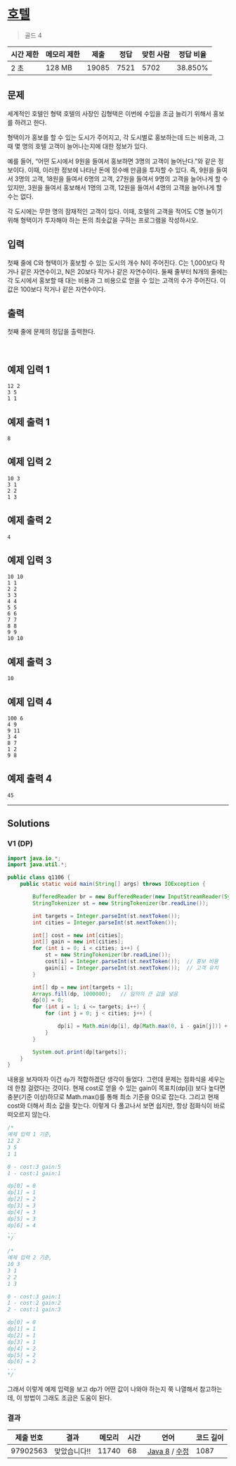# [호텔](https://www.acmicpc.net/problem/1106)

> 골드 4

| 시간 제한 | 메모리 제한 | 제출  | 정답 | 맞힌 사람 | 정답 비율 |
| --------- | ----------- | ----- | ---- | --------- | --------- |
| 2 초      | 128 MB      | 19085 | 7521 | 5702      | 38.850%   |

## 문제

세계적인 호텔인 형택 호텔의 사장인 김형택은 이번에 수입을 조금 늘리기 위해서 홍보를 하려고 한다.

형택이가 홍보를 할 수 있는 도시가 주어지고, 각 도시별로 홍보하는데 드는 비용과, 그 때 몇 명의 호텔 고객이 늘어나는지에 대한 정보가 있다.

예를 들어, “어떤 도시에서 9원을 들여서 홍보하면 3명의 고객이 늘어난다.”와 같은 정보이다. 이때, 이러한 정보에 나타난 돈에 정수배 만큼을 투자할 수 있다. 즉, 9원을 들여서 3명의 고객, 18원을 들여서 6명의 고객, 27원을 들여서 9명의  고객을 늘어나게 할 수 있지만, 3원을 들여서 홍보해서 1명의 고객, 12원을 들여서 4명의 고객을 늘어나게 할 수는 없다.

각 도시에는 무한 명의 잠재적인 고객이 있다. 이때, 호텔의 고객을 적어도 C명 늘이기 위해 형택이가 투자해야 하는 돈의 최솟값을 구하는 프로그램을 작성하시오.

## 입력

첫째 줄에 C와 형택이가 홍보할 수 있는 도시의 개수 N이 주어진다. C는 1,000보다 작거나 같은 자연수이고,  N은 20보다 작거나 같은 자연수이다. 둘째 줄부터 N개의 줄에는 각 도시에서 홍보할 때 대는 비용과 그 비용으로 얻을 수 있는  고객의 수가 주어진다. 이 값은 100보다 작거나 같은 자연수이다.

## 출력

첫째 줄에 문제의 정답을 출력한다.

​			 		

## 예제 입력 1 						

```
12 2
3 5
1 1
```

## 예제 출력 1 						

```
8
```

## 예제 입력 2 						

```
10 3
3 1
2 2
1 3
```

## 예제 출력 2 						

```
4
```

## 예제 입력 3 						

```
10 10
1 1
2 2
3 3
4 4
5 5
6 6
7 7
8 8
9 9
10 10
```

## 예제 출력 3 						

```
10
```

## 예제 입력 4 						

```
100 6
4 9
9 11
3 4
8 7
1 2
9 8
```

## 예제 출력 4 						

```
45
```



---

## Solutions

### V1 (DP)

```java
import java.io.*;
import java.util.*;

public class q1106 {
    public static void main(String[] args) throws IOException {

        BufferedReader br = new BufferedReader(new InputStreamReader(System.in));
        StringTokenizer st = new StringTokenizer(br.readLine());

        int targets = Integer.parseInt(st.nextToken());
        int cities = Integer.parseInt(st.nextToken());

        int[] cost = new int[cities];
        int[] gain = new int[cities];
        for (int i = 0; i < cities; i++) {
            st = new StringTokenizer(br.readLine());
            cost[i] = Integer.parseInt(st.nextToken());  // 홍보 비용
            gain[i] = Integer.parseInt(st.nextToken());  // 고객 유치
        }

        int[] dp = new int[targets + 1];
        Arrays.fill(dp, 1000000);   // 임의의 큰 값을 넣음
        dp[0] = 0;
        for (int i = 1; i <= targets; i++) {
            for (int j = 0; j < cities; j++) {

                dp[i] = Math.min(dp[i], dp[Math.max(0, i - gain[j])] + cost[j]);
            }
        }

        System.out.print(dp[targets]);
    }
}
```

내용을 보자마자 이건 `dp`가 적합하겠단 생각이 들었다. 그런데 문제는 점화식을 세우는 데 한참 걸렸다는 것이다. 현재 cost로 얻을 수 있는 gain이 목표치(dp[i]) 보다 높다면 충분(기준 이상)하므로 Math.max()를 통해 최소 기준을 0으로 잡는다. 그리고 현재 cost와 더해서 최소 값을 찾는다. 이렇게 다 풀고나서 보면 쉽지만, 항상 점화식이 바로 떠오르지 않는다. 

```java
/*
예제 입력 1 기준,
12 2
3 5
1 1

0 - cost:3 gain:5
1 - cost:1 gain:1

dp[0] = 0
dp[1] = 1
dp[2] = 2
dp[3] = 3
dp[4] = 3
dp[5] = 3
dp[6] = 4
...
*/

/*
예제 입력 2 기준,
10 3
3 1
2 2
1 3

0 - cost:3 gain:1
1 - cost:2 gain:2
2 - cost:1 gain:3

dp[0] = 0
dp[1] = 1
dp[2] = 1
dp[3] = 1
dp[4] = 2
dp[5] = 2
dp[6] = 2
...
*/
```

그래서 이렇게 예제 입력을 보고 dp가 어떤 값이 나와야 하는지 쭉 나열해서 참고하는데, 이 방법이 그래도 조금은 도움이 된다.



### 결과

| 제출 번호 | 결과         | 메모리 | 시간 | 언어                                                         | 코드 길이 |
| --------- | ------------ | ------ | ---- | ------------------------------------------------------------ | --------- |
| 97902563  | 맞았습니다!! | 11740  | 68   | [Java 8](https://www.acmicpc.net/source/97902563) / [수정](https://www.acmicpc.net/submit/1106/97902563) | 1087      |





